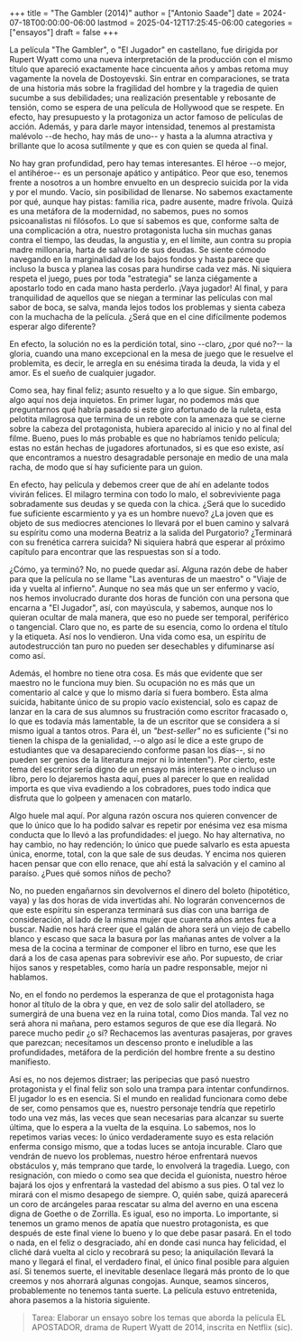 +++
title = "The Gambler (2014)"
author = ["Antonio Saade"]
date = 2024-07-18T00:00:00-06:00
lastmod = 2025-04-12T17:25:45-06:00
categories = ["ensayos"]
draft = false
+++

La película "The Gambler", o "El Jugador" en castellano, fue dirigida por Rupert Wyatt como una nueva interpretación de la producción con el mismo título que apareció exactamente hace cincuenta años y ambas retoma muy vagamente la novela de Dostoyevski. Sin entrar en comparaciones, se trata de una historia más sobre la fragilidad del hombre y la tragedia de quien sucumbe a sus debilidades; una realización presentable y rebosante de tensión, como se espera de una película de Hollywood que se respete. En efecto, hay presupuesto y la protagoniza un actor famoso de películas de acción. Además, y para darle mayor intensidad, tenemos al prestamista malévolo --de hecho, hay más de uno-- y hasta a la alumna atractiva y brillante que lo acosa sutilmente y que es con quien se queda al final.

No hay gran profundidad, pero hay temas interesantes. El héroe --o mejor, el antihéroe-- es un personaje apático y antipático. Peor que eso, tenemos frente a nosotros a un hombre envuelto en un desprecio suicida por la vida y por el mundo. Vacío, sin posibilidad de llenarse. No sabemos exactamente por qué, aunque hay pistas: familia rica, padre ausente, madre frívola. Quizá es una metáfora de la modernidad, no sabemos, pues no somos psicoanalistas ni filósofos. Lo que sí sabemos es que, conforme salta de una complicación a otra, nuestro protagonista lucha sin muchas ganas contra el tiempo, las deudas, la angustia y, en el límite, aun contra su propia madre millonaria, harta de salvarlo de sus deudas. Se siente cómodo navegando en la marginalidad de los bajos fondos y hasta parece que incluso la busca  y planea las cosas para hundirse cada vez más. Ni siquiera respeta el juego, pues por toda "estrategia" se lanza ciégamente a apostarlo todo en cada mano hasta perderlo. ¡Vaya jugador! Al final, y para tranquilidad de aquellos que se niegan a terminar las películas con mal sabor de boca, se salva, manda lejos todos los problemas y sienta cabeza con la muchacha de la película. ¿Será que en el cine difícilmente podemos esperar algo diferente?

En efecto, la solución no es la perdición total, sino --claro, ¿por qué no?-- la gloria, cuando una mano excepcional en la mesa de juego que le resuelve el problemita, es decir, le arregla en su enésima tirada la deuda, la vida y el amor. Es el sueño de cualquier jugador.

Como sea, hay final feliz; asunto resuelto y a lo que sigue. Sin embargo, algo aquí nos deja inquietos. En primer lugar, no podemos más que preguntarnos qué habría pasado si este giro afortunado de la ruleta, esta pelotita milagrosa que termina de un rebote con la amenaza que se cierne sobre la cabeza del protagonista, hubiera aparecido al inicio y no al final del filme. Bueno, pues lo más probable es que no habríamos tenido película; estas no están hechas de jugadores afortunados, si es que eso existe, así que encontramos a nuestro desagradable personaje en medio de una mala racha, de modo que sí hay suficiente para un guion.

En efecto, hay película y debemos creer que de ahí en adelante todos vivirán felices. El milagro termina con todo lo malo, el sobreviviente paga sobradamente sus deudas y se queda con la chica. ¿Será que lo sucedido fue suficiente escarmiento y ya es un hombre nuevo? ¿La joven que es objeto de sus mediocres atenciones lo llevará por el buen camino y salvará su espíritu como una moderna Beatriz a la salida del Purgatorio? ¿Terminará con su frenética carrera suicida? Ni siquiera habrá que esperar al próximo capítulo para encontrar que las respuestas son sí a todo.

¿Cómo, ya terminó? No, no puede quedar así. Alguna razón debe de haber para que la película no se llame "Las aventuras de un maestro" o "Viaje de ida y vuelta al infierno". Aunque no sea más que un ser enfermo y vacío, nos hemos involucrado durante dos horas de función con una persona que encarna a "El Jugador", así, con mayúscula, y sabemos, aunque nos lo quieran ocultar de mala manera, que eso no puede ser temporal, periférico o tangencial. Claro que no, es parte de su esencia, como lo ordena el título y la etiqueta. Así nos lo vendieron. Una vida como esa, un espíritu de autodestrucción tan puro no pueden ser desechables y difuminarse así como así.

Además, el hombre no tiene otra cosa. Es más que evidente que ser maestro no le funciona muy bien. Su ocupación no es más que un comentario al calce y que lo mismo daría si fuera bombero. Esta alma suicida, habitante único de su propio vacío existencial, solo es capaz de lanzar en la cara de sus alumnos su frustración como escritor fracasado o, lo que es todavía más lamentable, la de un escritor que se considera a sí mismo igual a tantos otros. Para él, un _"best-seller"_ no es suficiente ("si no tienen la chispa de la genialidad, --o algo así le dice a este grupo de estudiantes que va desapareciendo conforme pasan los días--, si no pueden ser genios de la literatura mejor ni lo intenten"). Por cierto, este tema del escritor sería digno de un ensayo más interesante o incluso un libro, pero lo dejaremos hasta aquí, pues al parecer lo que en realidad importa es que viva evadiendo a los cobradores, pues todo indica que disfruta que lo golpeen y amenacen con matarlo.

Algo huele mal aquí. Por alguna razón oscura nos quieren convencer de que lo único que lo ha podido salvar es repetir por enésima vez esa misma conducta que lo llevó a las profundidades: el juego. No hay alternativa, no hay cambio, no hay redención; lo único que puede salvarlo es esta apuesta única, enorme, total, con la que sale de sus deudas. Y encima nos quieren hacen pensar que con ello renace, que ahí está la salvación y el camino al paraíso. ¿Pues qué somos niños de pecho?

No, no pueden engañarnos sin devolvernos el dinero del boleto (hipotético, vaya) y las dos horas de vida invertidas ahí. No lograrán convencernos de que este espíritu sin esperanza terminará sus días con una barriga de consideración, al lado de la misma mujer que cuarenta años antes fue a buscar. Nadie nos hará creer que el galán de ahora será un viejo de cabello blanco y escaso que saca la basura por las mañanas antes de volver a la mesa de la cocina a terminar de componer el libro en turno, ese que les dará a los de casa apenas para sobrevivir ese año. Por supuesto, de criar hijos sanos y respetables, como haría un padre responsable, mejor ni hablamos.

No, en el fondo no perdemos la esperanza de que el protagonista haga honor al título de la obra y que, en vez de solo salir del atolladero, se sumergirá de una buena vez en la ruina total, como Dios manda. Tal vez no será ahora ni mañana, pero estamos seguros de que ese día llegará. No parece mucho pedir ¿o sí? Rechacemos las aventuras pasajeras, por graves que parezcan; necesitamos un descenso pronto e ineludible a las profundidades, metáfora de la perdición del hombre frente a su destino manifiesto.

Así es, no nos dejemos distraer; las peripecias que pasó nuestro protagonista y el final feliz son solo una trampa para intentar confundirnos. El jugador lo es en esencia. Si el mundo en realidad funcionara como debe de ser, como pensamos que es, nuestro personaje tendría que repetirlo todo una vez más, las veces que sean necesarias para alcanzar su suerte última, que lo espera a la vuelta de la esquina. Lo sabemos, nos lo repetimos varias veces: lo único verdaderamente suyo es esta relación enferma consigo mismo, que a todas luces se antoja incurable. Claro que vendrán de nuevo los problemas, nuestro héroe enfrentará nuevos obstáculos y, más temprano que tarde, lo envolverá la tragedia. Luego, con resignación, con miedo o como sea que decida el guionista, nuestro héroe bajará los ojos y enfrentará la vastedad del abismo a sus pies. O tal vez lo mirará con el mismo desapego de siempre. O, quién sabe, quizá aparecerá un coro de arcángeles paraa rescatar su alma del averno en una escena digna de Goethe o de Zorrilla. Es igual, eso no importa. Lo importante, si tenemos un gramo menos de apatía que nuestro protagonista, es que después de este final viene lo bueno y lo que debe pasar pasará. En el todo o nada, en el feliz o desgraciado, ahí en donde casi nunca hay felicidad, el cliché dará vuelta al ciclo y recobrará su peso; la aniquilación llevará la mano y llegará el final, el verdadero final, el único final posible para alguien así. Si tenemos suerte, el inevitable desenlace llegará más pronto de lo que creemos y nos ahorrará algunas congojas. Aunque, seamos sinceros, probablemente no tenemos tanta suerte. La película estuvo entretenida, ahora pasemos a la historia siguiente.

> Tarea: Elaborar un ensayo sobre los temas que aborda la película EL APOSTADOR, drama de Rupert Wyatt de 2014, inscrita en Netflix (sic).
